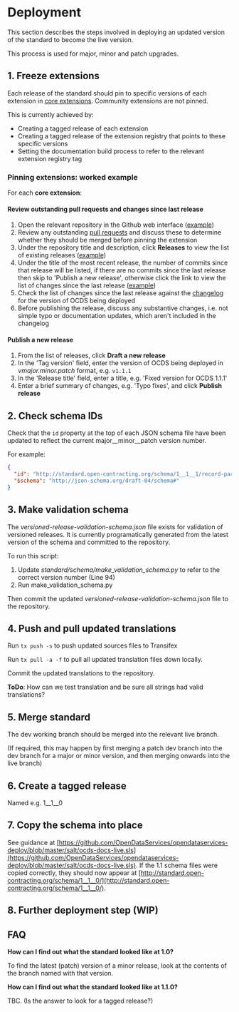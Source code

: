 # Deployment

This section describes the steps involved in deploying an updated version of the standard to become the live version.

This process is used for major, minor and patch upgrades.


## 1. Freeze extensions

Each release of the standard should pin to specific versions of each extension in [core extensions](http://standard.open-contracting.org/latest/en/extensions/#core-extensions). Community extensions are not pinned. 

This is currently achieved by:

* Creating a tagged release of each extension
* Creating a tagged release of the extension registry that points to these specific versions
* Setting the documentation build process to refer to the relevant extension registry tag

### Pinning extensions: worked example

For each **core extension**:

#### Review outstanding pull requests and changes since last release

1. Open the relevant repository in the Github web interface ([example](https://github.com/open-contracting/ocds_lots_extension))
1. Review any outstanding [pull requests](https://github.com/open-contracting/ocds_lots_extension/pulls) and discuss these to determine whether they should be merged before pinning the extension
1. Under the repository title and description, click **Releases** to view the list of existing releases ([example](https://github.com/open-contracting/ocds_lots_extension/releases))
1. Under the title of the most recent release, the number of commits since that release will be listed, if there are no commits since the last release then skip to 'Publish a new release', otherwise click the link to view the list of changes since the last release ([example](https://github.com/open-contracting/ocds_lots_extension/compare/v1.1...master))
1. Check the list of changes since the last release against the [changelog](http://standard.open-contracting.org/latest/en/schema/changelog/#changelog) for the version of OCDS being deployed
1. Before publishing the release, discuss any substantive changes, i.e. not simple typo or documentation updates, which aren't included in the changelog

#### Publish a new release

1. From the list of releases, click **Draft a new release**
1. In the 'Tag version' field, enter the version of OCDS being deployed in _vmajor.minor.patch_ format, e.g. `v1.1.1`
1. In the 'Release title' field, enter a title, e.g. 'Fixed version for OCDS 1.1.1'
1. Enter a brief summary of changes, e.g. 'Typo fixes', and click **Publish release**

## 2. Check schema IDs

Check that the `id` property at the top of each JSON schema file have been updated to reflect the current major__minor__patch version number. 

For example: 

```json
{
  "id": "http://standard.open-contracting.org/schema/1__1__1/record-package-schema.json",
  "$schema": "http://json-schema.org/draft-04/schema#"
}
```

## 3. Make validation schema

The _versioned-release-validation-schema.json_ file exists for validation of versioned releases. It is currently programatically generated from the latest version of the schema and committed to the repository. 

To run this script:

1. Update _standard/schema/make_validation_schema.py_ to refer to the correct version number (Line 94)
2. Run make_validation_schema.py

Then commit the updated _versioned-release-validation-schema.json_ file to the repository. 

## 4. Push and pull updated translations

Run `tx push -s` to push updated sources files to Transifex

Run `tx pull -a -f` to pull all updated translation files down locally.

Commit the updated translations to the repository. 

**ToDo**: How can we test translation and be sure all strings had valid translations? 

## 5. Merge standard

The dev working branch should be merged into the relevant live branch. 

(If required, this may happen by first merging a patch dev branch into the dev branch for a major or minor version, and then merging onwards into the live branch)


## 6. Create a tagged release

Named e.g. 1__1__0


## 7. Copy the schema into place

See guidance at [https://github.com/OpenDataServices/opendataservices-deploy/blob/master/salt/ocds-docs-live.sls](https://github.com/OpenDataServices/opendataservices-deploy/blob/master/salt/ocds-docs-live.sls).
If the 1.1 schema files were copied correctly, they should now appear at [http://standard.open-contracting.org/schema/1__1__0/](http://standard.open-contracting.org/schema/1__1__0/).

## 8. Further deployment step (WIP)



## FAQ

**How can I find out what the standard looked like at 1.0?**

To find the latest (patch) version of a minor release, look at the contents of the branch named with that version.

**How can I find out what the standard looked like at 1.1.0?**

TBC. (Is the answer to look for a tagged release?)

